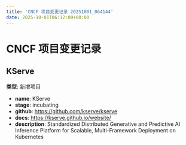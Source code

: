 ```yaml
---
title: 'CNCF 项目变更记录 20251001_064144'
date: 2025-10-01T06:12:09+08:00
---
```


# CNCF 项目变更记录

## KServe
**类型**: 新增项目

- **name**: KServe
- **stage**: incubating
- **github**: https://github.com/kserve/kserve
- **docs**: https://kserve.github.io/website/
- **description**: Standardized Distributed Generative and Predictive AI Inference Platform for Scalable, Multi-Framework Deployment on Kubernetes

